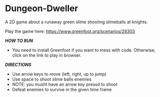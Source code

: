 # Dungeon-Dweller

A 2D game about a runaway green slime shooting slimeballs at knights.

Play the game here: https://www.greenfoot.org/scenarios/28303



___HOW TO RUN___
- You need to install Greenfoot if you want to mess with code. Otherwise, click on the link to play in browser.


___DIRECTIONS___
- Use arrow keys to move (left, right, up to jump)
- Use space to shoot slime balls enemies
- NOTE: you musht have an arrow key pressd to shoot
- Defeat enemies to survive in the given time frame



